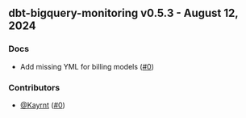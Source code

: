 ## dbt-bigquery-monitoring v0.5.3 - August 12, 2024

### Docs

- Add missing YML for billing models ([#0](https://github.com/bqbooster/dbt-bigquery-monitoring/issues/0))

### Contributors
- [@Kayrnt](https://github.com/Kayrnt) ([#0](https://github.com/bqbooster/dbt-bigquery-monitoring/issues/0))

